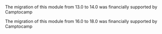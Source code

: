 The migration of this module from 13.0 to 14.0 was financially supported
by Camptocamp

The migration of this module from 16.0 to 18.0 was financially supported
by Camptocamp
